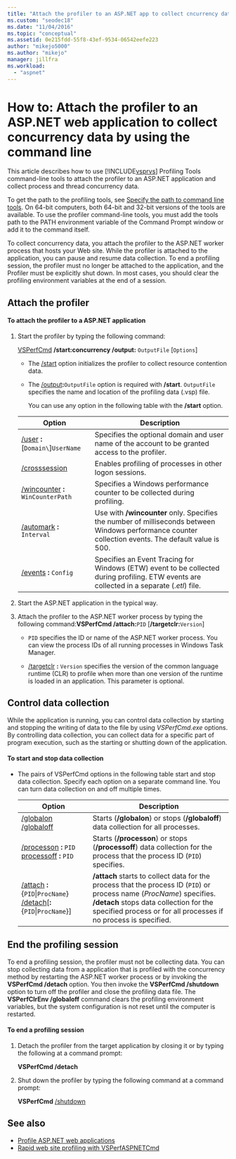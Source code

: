 ```yaml
---
title: "Attach the profiler to an ASP.NET app to collect cncurrency data"
ms.custom: "seodec18"
ms.date: "11/04/2016"
ms.topic: "conceptual"
ms.assetid: 0e215fdd-55f8-43ef-9534-06542eefe223
author: "mikejo5000"
ms.author: "mikejo"
manager: jillfra
ms.workload:
  - "aspnet"
---
```

# How to: Attach the profiler to an ASP.NET web application to collect concurrency data by using the command line
This article describes how to use [!INCLUDE[vsprvs](../code-quality/includes/vsprvs_md.md)] Profiling Tools command-line tools to attach the profiler to an ASP.NET application and collect process and thread concurrency data.

To get the path to the profiling tools, see [Specify the path to command line tools](../profiling/specifying-the-path-to-profiling-tools-command-line-tools.md). On 64-bit computers, both 64-bit and 32-bit versions of the tools are available. To use the profiler command-line tools, you must add the tools path to the PATH environment variable of the Command Prompt window or add it to the command itself.

 To collect concurrency data, you attach the profiler to the ASP.NET worker process that hosts your Web site. While the profiler is attached to the application, you can pause and resume data collection. To end a profiling session, the profiler must no longer be attached to the application, and the Profiler must be explicitly shut down. In most cases, you should clear the profiling environment variables at the end of a session.

## Attach the profiler

#### To attach the profiler to a ASP.NET application

1. Start the profiler by typing the following command:

    [VSPerfCmd](../profiling/vsperfcmd.md) **/start:concurrency /output:** `OutputFile` [`Options`]

   - The [/start](../profiling/start.md) option initializes the profiler to collect resource contention data.

   - The [/output](../profiling/output.md)**:**`OutputFile` option is required with **/start**. `OutputFile` specifies the name and location of the profiling data (.vsp) file.

     You can use any option in the following table with the **/start** option.

   | Option | Description |
   | - | - |
   | [/user](../profiling/user-vsperfcmd.md) **:**[`Domain\`]`UserName` | Specifies the optional domain and user name of the account to be granted access to the profiler. |
   | [/crosssession](../profiling/crosssession.md) | Enables profiling of processes in other logon sessions. |
   | [/wincounter](../profiling/wincounter.md) **:** `WinCounterPath` | Specifies a Windows performance counter to be collected during profiling. |
   | [/automark](../profiling/automark.md) **:** `Interval` | Use with **/wincounter** only. Specifies the number of milliseconds between Windows performance counter collection events. The default value is 500. |
   | [/events](../profiling/events-vsperfcmd.md) **:** `Config` | Specifies an Event Tracing for Windows (ETW) event to be collected during profiling. ETW events are collected in a separate (.*etl*) file. |


2. Start the ASP.NET application in the typical way.

3. Attach the profiler to the ASP.NET worker process by typing the following command:**VSPerfCmd /attach:**`PID` [**/targetclr:**`Version`]

   -   `PID` specifies the ID or name of the ASP.NET worker process. You can view the process IDs of all running processes in Windows Task Manager.

   -   [/targetclr](../profiling/targetclr.md) **:** `Version` specifies the version of the common language runtime (CLR) to profile when more than one version of the runtime is loaded in an application. This parameter is optional.

## Control data collection
 While the application is running, you can control data collection by starting and stopping the writing of data to the file by using *VSPerfCmd.exe* options. By controlling data collection, you can collect data for a specific part of program execution, such as the starting or shutting down of the application.

#### To start and stop data collection

-   The pairs of VSPerfCmd options in the following table start and stop data collection. Specify each option on a separate command line. You can turn data collection on and off multiple times.

    |Option|Description|
    |------------|-----------------|
    |[/globalon /globaloff](../profiling/globalon-and-globaloff.md)|Starts (**/globalon**) or stops (**/globaloff**) data collection for all processes.|
    |[/processon](../profiling/processon-and-processoff.md) **:** `PID`  [processoff](../profiling/processon-and-processoff.md) **:** `PID`|Starts (**/processon**) or stops (**/processoff**) data collection for the process that the process ID (`PID`) specifies.|
    |[/attach](../profiling/attach.md) **:**{`PID`&#124;`ProcName`} [/detach](../profiling/detach.md)[**:**{`PID`&#124;`ProcName`}]|**/attach** starts to collect data for the process that the process ID (`PID`) or process name (*ProcName*) specifies. **/detach** stops data collection for the specified process or for all processes if no process is specified.|

## End the profiling session
 To end a profiling session, the profiler must not be collecting data. You can stop collecting data from a application that is profiled with the concurrency method by restarting the ASP.NET worker process or by invoking the **VSPerfCmd /detach** option. You then invoke the **VSPerfCmd /shutdown** option to turn off the profiler and close the profiling data file. The **VSPerfClrEnv /globaloff** command clears the profiling environment variables, but the system configuration is not reset until the computer is restarted.

#### To end a profiling session

1.  Detach the profiler from the target application by closing it or by typing the following at a command prompt:

     **VSPerfCmd /detach**

2.  Shut down the profiler by typing the following command at a command prompt:

     **VSPerfCmd**  [/shutdown](../profiling/shutdown.md)

## See also
- [Profile ASP.NET web applications](../profiling/command-line-profiling-of-aspnet-web-applications.md)
- [Rapid web site profiling with VSPerfASPNETCmd](../profiling/rapid-web-site-profiling-with-vsperfaspnetcmd.md)